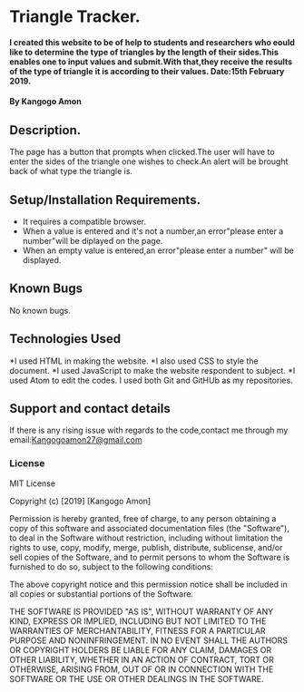 # Triangle Tracker.
#### I created this website to be of help to students and researchers who eould like to determine the type of triangles by the length of their sides.This enables one to input values and submit.With that,they receive the results of the type of triangle it is according to their values. Date:15th February 2019.
#### By **Kangogo Amon**
## Description.
The page has a button that prompts when clicked.The user will have to enter the sides of the triangle one wishes to check.An alert will be brought back of what type the triangle is.
## Setup/Installation Requirements.
* It requires a compatible browser.
* When a value is entered and it's not a number,an error"please enter a number"will be diplayed on the page.
* When an empty value is entered,an error"please enter a number" will be displayed. 
## Known Bugs
No known bugs.
## Technologies Used
 *I used HTML in making the website.
 *I also used CSS to style the document.
 *I used JavaScript to make the website respondent to subject.
 *I used Atom to edit the codes.
 I used both Git and GitHUb as my repositories.
## Support and contact details
If there is any rising issue with regards to the code,contact me through my email:Kangogoamon27@gmail.com
### License
MIT License

Copyright (c) [2019] [Kangogo Amon]

Permission is hereby granted, free of charge, to any person obtaining a copy
of this software and associated documentation files (the "Software"), to deal
in the Software without restriction, including without limitation the rights
to use, copy, modify, merge, publish, distribute, sublicense, and/or sell
copies of the Software, and to permit persons to whom the Software is
furnished to do so, subject to the following conditions:

The above copyright notice and this permission notice shall be included in all
copies or substantial portions of the Software.

THE SOFTWARE IS PROVIDED "AS IS", WITHOUT WARRANTY OF ANY KIND, EXPRESS OR
IMPLIED, INCLUDING BUT NOT LIMITED TO THE WARRANTIES OF MERCHANTABILITY,
FITNESS FOR A PARTICULAR PURPOSE AND NONINFRINGEMENT. IN NO EVENT SHALL THE
AUTHORS OR COPYRIGHT HOLDERS BE LIABLE FOR ANY CLAIM, DAMAGES OR OTHER
LIABILITY, WHETHER IN AN ACTION OF CONTRACT, TORT OR OTHERWISE, ARISING FROM,
OUT OF OR IN CONNECTION WITH THE SOFTWARE OR THE USE OR OTHER DEALINGS IN THE
SOFTWARE.

